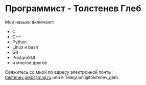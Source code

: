 # Программист - Толстенев Глеб

Мои навыки включают:

- С
- С++
- Python
- Linux и bash
- Git
- PostgreSQL
- и многое другое

Свяжитесь со мной по адресу электронной почты: tolstenev.gleb@mail.ru или в Telegram @tolstenev_gleb
